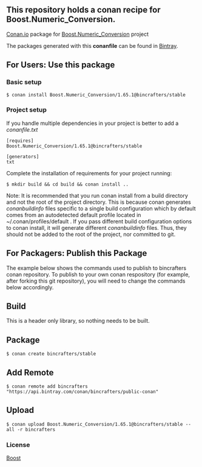 ## This repository holds a conan recipe for Boost.Numeric_Conversion.

[Conan.io](https://conan.io) package for [Boost.Numeric_Conversion](https://github.com/Boostorg/Numeric_Conversion) project

The packages generated with this **conanfile** can be found in [Bintray](https://bintray.com/bincrafters/public-conan/Boost.Numeric_Conversion%3Abincrafters).

## For Users: Use this package

### Basic setup

    $ conan install Boost.Numeric_Conversion/1.65.1@bincrafters/stable

### Project setup

If you handle multiple dependencies in your project is better to add a *conanfile.txt*

    [requires]
    Boost.Numeric_Conversion/1.65.1@bincrafters/stable

    [generators]
    txt

Complete the installation of requirements for your project running:

    $ mkdir build && cd build && conan install ..
	
Note: It is recommended that you run conan install from a build directory and not the root of the project directory.  This is because conan generates *conanbuildinfo* files specific to a single build configuration which by default comes from an autodetected default profile located in ~/.conan/profiles/default .  If you pass different build configuration options to conan install, it will generate different *conanbuildinfo* files.  Thus, they should not be added to the root of the project, nor committed to git. 

## For Packagers: Publish this Package

The example below shows the commands used to publish to bincrafters conan repository. To publish to your own conan respository (for example, after forking this git repository), you will need to change the commands below accordingly. 

## Build  

This is a header only library, so nothing needs to be built.

## Package 

    $ conan create bincrafters/stable
	
## Add Remote

	$ conan remote add bincrafters "https://api.bintray.com/conan/bincrafters/public-conan"

## Upload

    $ conan upload Boost.Numeric_Conversion/1.65.1@bincrafters/stable --all -r bincrafters

### License
[Boost](www.boost.org/LICENSE_1_0.txt)

